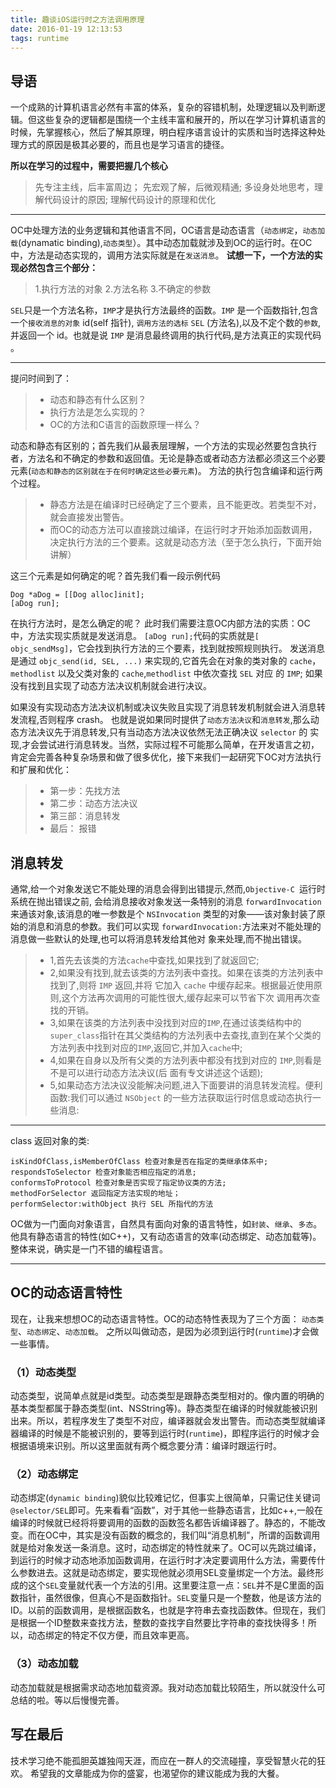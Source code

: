 ```yaml
---
title: 趣谈iOS运行时之方法调用原理
date: 2016-01-19 12:13:53
tags: runtime
---
```


## 导语 
一个成熟的计算机语言必然有丰富的体系，复杂的容错机制，处理逻辑以及判断逻辑。但这些复杂的逻辑都是围绕一个主线丰富和展开的，所以在学习计算机语言的时候，先掌握核心，然后了解其原理，明白程序语言设计的实质和当时选择这种处理方式的原因是极其必要的，而且也是学习语言的捷径。

**所以在学习的过程中，需要把握几个核心**
>先专注主线，后丰富周边；
>先宏观了解，后微观精通;
>多设身处地思考，理解代码设计的原因;
>理解代码设计的原理和优化

------------

OC中处理方法的业务逻辑和其他语言不同，OC语言是动态语言（`动态绑定`，`动态加载`(dynamatic binding),`动态类型`）。其中动态加载就涉及到OC的运行时。在OC中，方法是动态实现的，调用方法实际就是在`发送消息`。
**试想一下，一个方法的实现必然包含三个部分：**
>1.执行方法的对象
>2.方法名称
>3.不确定的参数


`SEL`只是一个方法名称，`IMP`才是执行方法最终的函数。`IMP` 是一个函数指针,包含一个`接收消息的对象` id(self 指针), `调用方法的选标` `SEL` (方法名),以及不定个数的`参数`,并返回一个 id。也就是说 `IMP` 是消息最终调用的执行代码,是方法真正的实现代码 。

--------
提问时间到了：
>- 动态和静态有什么区别？
>- 执行方法是怎么实现的？
>- OC的方法和C语言的函数原理一样么？

动态和静态有区别的；首先我们从最表层理解，一个方法的实现必然要包含执行者，方法名和不确定的参数和返回值。无论是静态或者动态方法都必须这三个必要元素(`动态和静态的区别就在于在何时确定这些必要元素`)。
方法的执行包含编译和运行两个过程。
>- 静态方法是在编译时已经确定了三个要素，且不能更改。若类型不对，就会直接发出警告。
>- 而OC的动态方法可以直接跳过编译，在运行时才开始添加函数调用，决定执行方法的三个要素。这就是动态方法（至于怎么执行，下面开始讲解）

这三个元素是如何确定的呢？首先我们看一段示例代码

```
Dog *aDog = [[Dog alloc]init];
[aDog run];
```
在执行方法时，是怎么确定的呢？
此时我们需要注意OC内部方法的实质：OC中，方法实现实质就是发送消息。
`[aDog run];`代码的实质就是`[ objc_sendMsg]`，它会找到执行方法的三个要素，找到就按照规则执行。
发送消息是通过 `objc_send(id, SEL, ...)` 来实现的,它首先会在对象的类对象的 `cache`，`methodlist` 以及父类对象的 `cache`,`methodlist` 中依次查找 `SEL` 对应 的 `IMP`;
如果没有找到且实现了动态方法决议机制就会进行决议。

如果没有实现动态方法决议机制或决议失败且实现了消息转发机制就会进入消息转发流程,否则程序 crash。
也就是说如果同时提供了`动态方法决议`和`消息转发`,那么动态方法决议先于消息转发,只有当动态方法决议依然无法正确决议 `selector` 的 实现,才会尝试进行消息转发。当然，实际过程不可能那么简单，在开发语言之初，肯定会完善各种复杂场景和做了很多优化，接下来我们一起研究下OC对方法执行和扩展和优化：

> - 第一步：先找方法
> - 第二步：动态方法决议
> - 第三部：消息转发
> - 最后： 报错

## 消息转发
通常,给一个对象发送它不能处理的消息会得到出错提示,然而,`Objective-C `运行时系统在抛出错误之前, 会给消息接收对象发送一条特别的消息 `forwardInvocation` 来通该对象,该消息的唯一参数是个 `NSInvocation` 类型的对象——该对象封装了原始的消息和消息的参数。我们可以实现 `forwardInvocation:`方法来对不能处理的消息做一些默认的处理,也可以将消息转发给其他对 象来处理,而不抛出错误。
> - 1,首先去该类的方法`cache`中查找,如果找到了就返回它;
> - 2,如果没有找到,就去该类的方法列表中查找。如果在该类的方法列表中找到了,则将 `IMP` 返回,并将 它加入 `cache` 中缓存起来。根据最近使用原则,这个方法再次调用的可能性很大,缓存起来可以节省下次 调用再次查找的开销。
> - 3,如果在该类的方法列表中没找到对应的`IMP`,在通过该类结构中的`super_class`指针在其父类结构的方法列表中去查找,直到在某个父类的方法列表中找到对应的`IMP`,返回它,并加入`cache`中;
> - 4,如果在自身以及所有父类的方法列表中都没有找到对应的 `IMP`,则看是不是可以进行动态方法决议(后 面有专文讲述这个话题);
> - 5,如果动态方法决议没能解决问题,进入下面要讲的消息转发流程。便利函数:我们可以通过 `NSObject` 的一些方法获取运行时信息或动态执行一些消息:

--------

class 返回对象的类:
```
isKindOfClass,isMemberOfClass 检查对象是否在指定的类继承体系中;
respondsToSelector 检查对象能否相应指定的消息;
conformsToProtocol 检查对象是否实现了指定协议类的方法;
methodForSelector 返回指定方法实现的地址；
performSelector:withObject 执行 SEL 所指代的方法
```

 OC做为一门面向对象语言，自然具有面向对象的语言特性，如`封装`、`继承`、`多态`。他具有静态语言的特性(如C++)，又有动态语言的效率(动态绑定、动态加载等)。整体来说，确实是一门不错的编程语言。

--------
## OC的动态语言特性

现在，让我来想想OC的动态语言特性。OC的动态特性表现为了三个方面：
`动态类型`、`动态绑定`、`动态加载`。
之所以叫做动态，是因为必须到运行时(`runtime`)才会做一些事情。
### （1）动态类型
动态类型，说简单点就是id类型。动态类型是跟静态类型相对的。像内置的明确的基本类型都属于静态类型(int、NSString等)。静态类型在编译的时候就能被识别出来。所以，若程序发生了类型不对应，编译器就会发出警告。而动态类型就编译器编译的时候是不能被识别的，要等到运行时(`runtime`)，即程序运行的时候才会根据语境来识别。所以这里面就有两个概念要分清：编译时跟运行时。
### （2）动态绑定
动态绑定(`dynamic binding`)貌似比较难记忆，但事实上很简单，只需记住关键词`@selector/SEL`即可。先来看看“函数”，对于其他一些静态语言，比如c++,一般在编译的时候就已经将将要调用的函数的函数签名都告诉编译器了。静态的，不能改变。而在OC中，其实是没有函数的概念的，我们叫“消息机制”，所谓的函数调用就是给对象发送一条消息。这时，动态绑定的特性就来了。OC可以先跳过编译，到运行的时候才动态地添加函数调用，在运行时才决定要调用什么方法，需要传什么参数进去。这就是动态绑定，要实现他就必须用SEL变量绑定一个方法。最终形成的这个`SEL`变量就代表一个方法的引用。这里要注意一点：`SEL`并不是C里面的函数指针，虽然很像，但真心不是函数指针。`SEL`变量只是一个整数，他是该方法的ID。以前的函数调用，是根据函数名，也就是字符串去查找函数体。但现在，我们是根据一个ID整数来查找方法，整数的查找字自然要比字符串的查找快得多！所以，动态绑定的特定不仅方便，而且效率更高。
### （3）动态加载
动态加载就是根据需求动态地加载资源。我对动态加载比较陌生，所以就没什么可总结的啦。等以后慢慢完善。

## 写在最后

技术学习绝不能孤胆英雄独闯天涯，而应在一群人的交流碰撞，享受智慧火花的狂欢。
希望我的文章能成为你的盛宴，也渴望你的建议能成为我的大餐。

